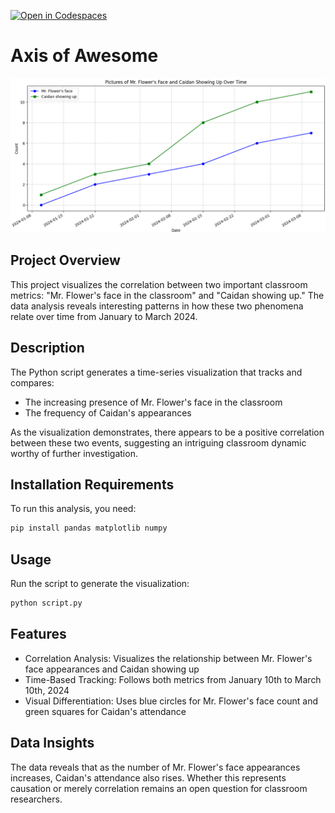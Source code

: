 [![Open in Codespaces](https://classroom.github.com/assets/launch-codespace-2972f46106e565e64193e422d61a12cf1da4916b45550586e14ef0a7c637dd04.svg)](https://classroom.github.com/open-in-codespaces?assignment_repo_id=18859761)
# Axis of Awesome
![Graph Visualization](image.png)

## Project Overview

This project visualizes the correlation between two important classroom metrics: "Mr. Flower's face in the classroom" and "Caidan showing up." The data analysis reveals interesting patterns in how these two phenomena relate over time from January to March 2024.

## Description

The Python script generates a time-series visualization that tracks and compares:
- The increasing presence of Mr. Flower's face in the classroom
- The frequency of Caidan's appearances

As the visualization demonstrates, there appears to be a positive correlation between these two events, suggesting an intriguing classroom dynamic worthy of further investigation.

## Installation Requirements

To run this analysis, you need:

```bash
pip install pandas matplotlib numpy
```
## Usage

Run the script to generate the visualization:

```bash
python script.py
```

## Features

- Correlation Analysis: Visualizes the relationship between Mr. Flower's face appearances and Caidan showing up
- Time-Based Tracking: Follows both metrics from January 10th to March 10th, 2024
- Visual Differentiation: Uses blue circles for Mr. Flower's face count and green squares for Caidan's attendance

## Data Insights

The data reveals that as the number of Mr. Flower's face appearances increases, Caidan's attendance also rises. Whether this represents causation or merely correlation remains an open question for classroom researchers.